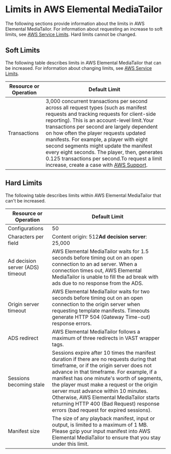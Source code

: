 # Limits in AWS Elemental MediaTailor<a name="limits"></a>

The following sections provide information about the limits in AWS Elemental MediaTailor\. For information about requesting an increase to soft limits, see [AWS Service Limits](http://docs.aws.amazon.com/general/latest/gr/aws_service_limits.html)\. Hard limits cannot be changed\.

## Soft Limits<a name="soft-limits"></a>

The following table describes limits in AWS Elemental MediaTailor that can be increased\. For information about changing limits, see [AWS Service Limits](http://docs.aws.amazon.com/general/latest/gr/aws_service_limits.html)\. 


| Resource or Operation | Default Limit | 
| --- | --- | 
| Transactions | 3,000 concurrent transactions per second across all request types \(such as manifest requests and tracking requests for client\-side reporting\)\. This is an account\-level limit\.Your transactions per second are largely dependent on how often the player requests updated manifests\. For example, a player with eight second segments might update the manifest every eight seconds\. The player, then, generates 0\.125 transactions per second\.To request a limit increase, create a case with [AWS Support](https://console.aws.amazon.com/support/home)\.  | 

## Hard Limits<a name="hard-limits"></a>

The following table describes limits within AWS Elemental MediaTailor that can't be increased\.


| Resource or Operation | Default Limit | 
| --- | --- | 
| Configurations | 50 | 
| Characters per field | Content origin: 512**Ad decision server**: 25,000 | 
| Ad decision server \(ADS\) timeout | AWS Elemental MediaTailor waits for 1\.5 seconds before timing out on an open connection to an ad server\. When a connection times out, AWS Elemental MediaTailor is unable to fill the ad break with ads due to no response from the ADS\. | 
| Origin server timeout | AWS Elemental MediaTailor waits for two seconds before timing out on an open connection to the origin server when requesting template manifests\. Timeouts generate HTTP 504 \(Gateway Time\-out\) response errors\.  | 
| ADS redirect | AWS Elemental MediaTailor follows a maximum of three redirects in VAST wrapper tags\.  | 
| Sessions becoming stale | Sessions expire after 10 times the manifest duration if there are no requests during that timeframe, or if the origin server does not advance in that timeframe\. For example, if a manifest has one minute's worth of segments, the player must make a request or the origin server must advance within 10 minutes\. Otherwise, AWS Elemental MediaTailor starts returning HTTP 400 \(Bad Request\) response errors \(bad request for expired sessions\)\. | 
| Manifest size | The size of any playback manifest, input or output, is limited to a maximum of 1 MB\. Please gzip your input manifest into AWS Elemental MediaTailor to ensure that you stay under this limit\.  | 